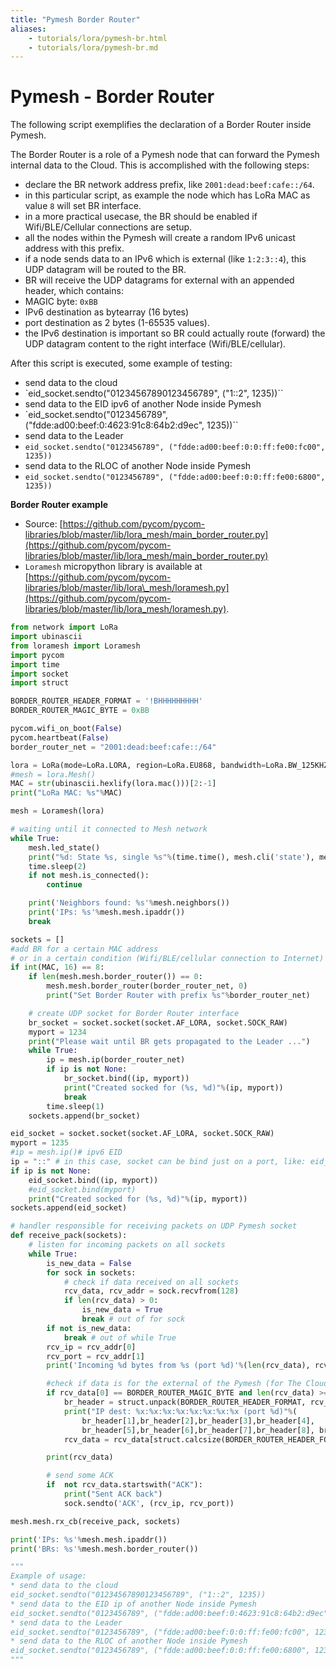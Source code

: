 ```yaml
---
title: "Pymesh Border Router"
aliases:
    - tutorials/lora/pymesh-br.html
    - tutorials/lora/pymesh-br.md
---
```



# Pymesh - Border Router

The following script exemplifies the declaration of a Border Router inside Pymesh.

The Border Router is a role of a Pymesh node that can forward the Pymesh internal data to the Cloud.  This is accomplished with the following steps:
* declare the BR network address prefix, like `2001:dead:beef:cafe::/64`.
 * in this particular script, as example the node which has LoRa MAC as value `8` will set BR interface.
 * in a more practical usecase, the BR should be enabled if Wifi/BLE/Cellular connections are setup.
* all the nodes within the Pymesh will create a random IPv6 unicast address with this prefix.
* if a node sends data to an IPv6 which is external (like `1:2:3::4`), this UDP datagram will be routed to the BR.
* BR will receive the UDP datagrams for external with an appended header, which contains:
 * MAGIC byte: `0xBB`
 * IPv6 destination as bytearray (16 bytes)
 * port destination as 2 bytes (1-65535 values).
* the IPv6 destination is important so BR could actually route (forward) the UDP datagram content to the right interface (Wifi/BLE/cellular).

After this script is executed, some example of testing:
* send data to the cloud
 * `eid_socket.sendto("01234567890123456789", ("1::2", 1235))``
* send data to the EID ipv6 of another Node inside Pymesh
 * `eid_socket.sendto("0123456789", ("fdde:ad00:beef:0:4623:91c8:64b2:d9ec", 1235))``
* send data to the Leader
 * `eid_socket.sendto("0123456789", ("fdde:ad00:beef:0:0:ff:fe00:fc00", 1235))`
* send data to the RLOC of another Node inside Pymesh
 * `eid_socket.sendto("0123456789", ("fdde:ad00:beef:0:0:ff:fe00:6800", 1235))`


**Border Router example**

* Source: [https://github.com/pycom/pycom-libraries/blob/master/lib/lora_mesh/main_border_router.py](https://github.com/pycom/pycom-libraries/blob/master/lib/lora_mesh/main_border_router.py)
* `Loramesh` micropython library is available at [https://github.com/pycom/pycom-libraries/blob/master/lib/lora\_mesh/loramesh.py](https://github.com/pycom/pycom-libraries/blob/master/lib/lora_mesh/loramesh.py).

```python
from network import LoRa
import ubinascii
from loramesh import Loramesh
import pycom
import time
import socket
import struct

BORDER_ROUTER_HEADER_FORMAT = '!BHHHHHHHHH'
BORDER_ROUTER_MAGIC_BYTE = 0xBB

pycom.wifi_on_boot(False)
pycom.heartbeat(False)
border_router_net = "2001:dead:beef:cafe::/64"

lora = LoRa(mode=LoRa.LORA, region=LoRa.EU868, bandwidth=LoRa.BW_125KHZ, sf=7)
#mesh = lora.Mesh()
MAC = str(ubinascii.hexlify(lora.mac()))[2:-1]
print("LoRa MAC: %s"%MAC)

mesh = Loramesh(lora)

# waiting until it connected to Mesh network
while True:
    mesh.led_state()
    print("%d: State %s, single %s"%(time.time(), mesh.cli('state'), mesh.cli('singleton')))
    time.sleep(2)
    if not mesh.is_connected():
        continue

    print('Neighbors found: %s'%mesh.neighbors())
    print('IPs: %s'%mesh.mesh.ipaddr())
    break

sockets = []
#add BR for a certain MAC address
# or in a certain condition (Wifi/BLE/cellular connection to Internet)
if int(MAC, 16) == 8:
    if len(mesh.mesh.border_router()) == 0:
        mesh.mesh.border_router(border_router_net, 0)
        print("Set Border Router with prefix %s"%border_router_net)

    # create UDP socket for Border Router interface
    br_socket = socket.socket(socket.AF_LORA, socket.SOCK_RAW)
    myport = 1234
    print("Please wait until BR gets propagated to the Leader ...")
    while True:
        ip = mesh.ip(border_router_net)
        if ip is not None:
            br_socket.bind((ip, myport))
            print("Created socked for (%s, %d)"%(ip, myport))
            break
        time.sleep(1)
    sockets.append(br_socket)

eid_socket = socket.socket(socket.AF_LORA, socket.SOCK_RAW)
myport = 1235
#ip = mesh.ip()# ipv6 EID
ip = "::" # in this case, socket can be bind just on a port, like: eid_socket.bind(myport)
if ip is not None:
    eid_socket.bind((ip, myport))
    #eid_socket.bind(myport)
    print("Created socked for (%s, %d)"%(ip, myport))
sockets.append(eid_socket)

# handler responsible for receiving packets on UDP Pymesh socket
def receive_pack(sockets):
    # listen for incoming packets on all sockets
    while True:
        is_new_data = False
        for sock in sockets:
            # check if data received on all sockets
            rcv_data, rcv_addr = sock.recvfrom(128)
            if len(rcv_data) > 0:
                is_new_data = True
                break # out of for sock
        if not is_new_data:
            break # out of while True
        rcv_ip = rcv_addr[0]
        rcv_port = rcv_addr[1]
        print('Incoming %d bytes from %s (port %d)'%(len(rcv_data), rcv_ip, rcv_port))

        #check if data is for the external of the Pymesh (for The Cloud)
        if rcv_data[0] == BORDER_ROUTER_MAGIC_BYTE and len(rcv_data) >= struct.calcsize(BORDER_ROUTER_HEADER_FORMAT):
            br_header = struct.unpack(BORDER_ROUTER_HEADER_FORMAT, rcv_data)
            print("IP dest: %x:%x:%x:%x:%x:%x:%x:%x (port %d)"%(
                br_header[1],br_header[2],br_header[3],br_header[4],
                br_header[5],br_header[6],br_header[7],br_header[8], br_header[9]))
            rcv_data = rcv_data[struct.calcsize(BORDER_ROUTER_HEADER_FORMAT):]

        print(rcv_data)

        # send some ACK
        if  not rcv_data.startswith("ACK"):
            print("Sent ACK back")
            sock.sendto('ACK', (rcv_ip, rcv_port))

mesh.mesh.rx_cb(receive_pack, sockets)

print('IPs: %s'%mesh.mesh.ipaddr())
print('BRs: %s'%mesh.mesh.border_router())

"""
Example of usage:
* send data to the cloud
eid_socket.sendto("01234567890123456789", ("1::2", 1235))
* send data to the EID ip of another Node inside Pymesh
eid_socket.sendto("0123456789", ("fdde:ad00:beef:0:4623:91c8:64b2:d9ec", 1235))
* send data to the Leader
eid_socket.sendto("0123456789", ("fdde:ad00:beef:0:0:ff:fe00:fc00", 1235))
* send data to the RLOC of another Node inside Pymesh
eid_socket.sendto("0123456789", ("fdde:ad00:beef:0:0:ff:fe00:6800", 1235))
"""

```
